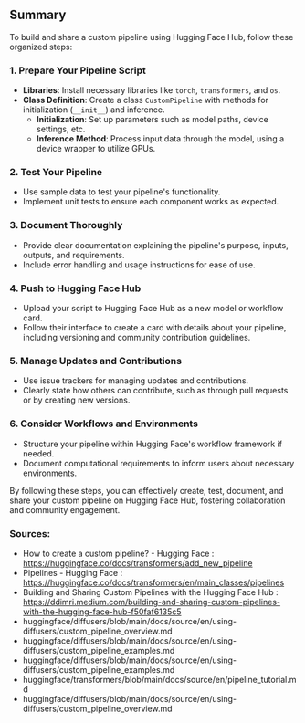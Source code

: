 ## Summary



To build and share a custom pipeline using Hugging Face Hub, follow these organized steps:

### 1. **Prepare Your Pipeline Script**
   - **Libraries**: Install necessary libraries like `torch`, `transformers`, and `os`.
   - **Class Definition**: Create a class `CustomPipeline` with methods for initialization (`__init__`) and inference.
     - **Initialization**: Set up parameters such as model paths, device settings, etc.
     - **Inference Method**: Process input data through the model, using a device wrapper to utilize GPUs.

### 2. **Test Your Pipeline**
   - Use sample data to test your pipeline's functionality.
   - Implement unit tests to ensure each component works as expected.

### 3. **Document Thoroughly**
   - Provide clear documentation explaining the pipeline's purpose, inputs, outputs, and requirements.
   - Include error handling and usage instructions for ease of use.

### 4. **Push to Hugging Face Hub**
   - Upload your script to Hugging Face Hub as a new model or workflow card.
   - Follow their interface to create a card with details about your pipeline, including versioning and community contribution guidelines.

### 5. **Manage Updates and Contributions**
   - Use issue trackers for managing updates and contributions.
   - Clearly state how others can contribute, such as through pull requests or by creating new versions.

### 6. **Consider Workflows and Environments**
   - Structure your pipeline within Hugging Face's workflow framework if needed.
   - Document computational requirements to inform users about necessary environments.

By following these steps, you can effectively create, test, document, and share your custom pipeline on Hugging Face Hub, fostering collaboration and community engagement.

 ### Sources:
* How to create a custom pipeline? - Hugging Face : https://huggingface.co/docs/transformers/add_new_pipeline
* Pipelines - Hugging Face : https://huggingface.co/docs/transformers/en/main_classes/pipelines
* Building and Sharing Custom Pipelines with the Hugging Face Hub : https://ddimri.medium.com/building-and-sharing-custom-pipelines-with-the-hugging-face-hub-f50faf6135c5
* huggingface/diffusers/blob/main/docs/source/en/using-diffusers/custom_pipeline_overview.md
* huggingface/diffusers/blob/main/docs/source/en/using-diffusers/custom_pipeline_examples.md
* huggingface/diffusers/blob/main/docs/source/en/using-diffusers/custom_pipeline_examples.md
* huggingface/transformers/blob/main/docs/source/en/pipeline_tutorial.md
* huggingface/diffusers/blob/main/docs/source/en/using-diffusers/custom_pipeline_overview.md